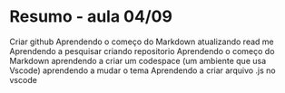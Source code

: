 # Resumo - aula 04/09
Criar github
Aprendendo o começo do Markdown
atualizando read me
Aprendendo a pesquisar 
criando repositorio
Aprendendo o começo do Markdown
aprendendo a criar um codespace (um ambiente que usa Vscode)
aprendendo a mudar o tema 
Aprendendo a criar arquivo .js no vscode
